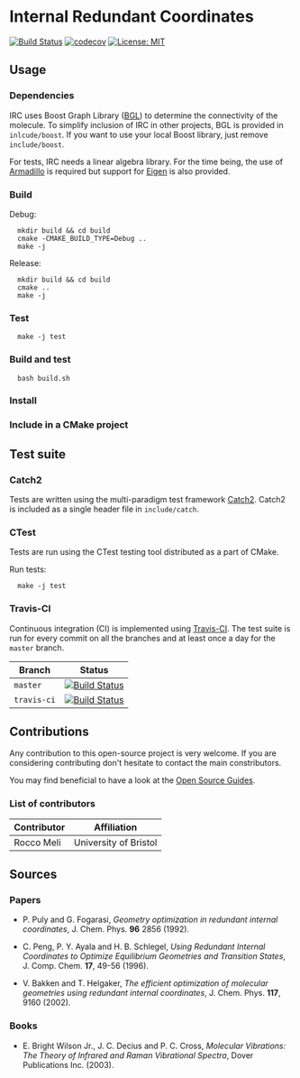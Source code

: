 # Internal Redundant Coordinates

[![Build Status](https://travis-ci.org/RMeli/irc.svg?branch=master)](https://travis-ci.org/RMeli/irc)
[![codecov](https://codecov.io/gh/RMeli/irc/branch/master/graph/badge.svg)](https://codecov.io/gh/RMeli/irc)
[![License: MIT](https://img.shields.io/apm/l/vim-mode.svg)](https://opensource.org/licenses/MIT)

## Usage

### Dependencies

IRC uses Boost Graph Library ([BGL](http://www.boost.org/doc/libs/1_66_0/libs/graph/doc/index.html)) to determine the connectivity of the molecule. To simplify inclusion of IRC in other projects, BGL is provided in `inlcude/boost`. If you want to use your local Boost library, just remove `include/boost`.

For tests, IRC needs a linear algebra library. For the time being, the use of [Armadillo](http://arma.sourceforge.net/) is required but support for [Eigen](http://eigen.tuxfamily.org) is also provided.

### Build
Debug:
```
  mkdir build && cd build
  cmake -CMAKE_BUILD_TYPE=Debug ..
  make -j
```

Release:
```
  mkdir build && cd build
  cmake ..
  make -j
```

### Test

```
  make -j test
```

### Build and test

```
  bash build.sh
```

### Install

### Include in a CMake project

## Test suite

### Catch2
Tests are written using the multi-paradigm test framework [Catch2](https://github.com/catchorg/Catch2). Catch2 is included as a single header file in `include/catch`.

### CTest
Tests are run using the CTest testing tool distributed as a part of CMake.

Run tests:
```
  make -j test
```
  
### Travis-CI

Continuous integration (CI) is implemented using [Travis-CI](https://travis-ci.org/). The test suite is run for every commit on all the branches and at least once a day for the `master` branch.

<center>
  
Branch | Status
-------|-------
`master` | [![Build Status](https://travis-ci.org/RMeli/irc.svg?branch=master)](https://travis-ci.org/RMeli/irc)
`travis-ci` | [![Build Status](https://travis-ci.org/RMeli/irc.svg?branch=travis-ci)](https://travis-ci.org/RMeli/irc)

</center>

## Contributions

Any contribution to this open-source project is very welcome. If you are considering contributing don't hesitate to contact the main constributors. 

You may find beneficial to have a look at the [Open Source Guides](https://opensource.guide/).

### List of contributors
<center>
  
Contributor | Affiliation
------------|-------------
Rocco Meli | University of Bristol

</center>

## Sources

### Papers

- P. Puly and G. Fogarasi, *Geometry optimization in redundant internal coordinates*, J. Chem. Phys. **96** 2856 (1992).

- C. Peng, P. Y. Ayala and H. B. Schlegel, *Using Redundant Internal Coordinates to Optimize Equilibrium Geometries and Transition States*, J. Comp. Chem. **17**, 49-56 (1996).

- V. Bakken and T. Helgaker, *The efficient optimization of molecular geometries using redundant internal coordinates*, J. Chem. Phys. **117**, 9160 (2002).

### Books

- E. Bright Wilson Jr., J. C. Decius and P. C. Cross, *Molecular Vibrations: The Theory of Infrared and Raman Vibrational Spectra*, Dover Publications Inc. (2003).
